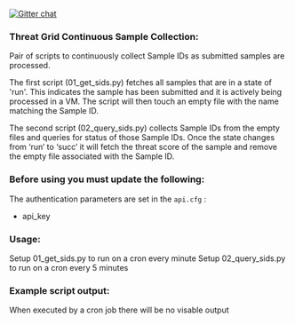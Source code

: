 [![Gitter chat](https://img.shields.io/badge/gitter-join%20chat-brightgreen.svg)](https://gitter.im/CiscoSecurity/Threat-Grid "Gitter chat")

### Threat Grid Continuous Sample Collection:
Pair of scripts to continuously collect Sample IDs as submitted samples are processed. 

The first script (01_get_sids.py) fetches all samples that are in a state of 'run'. This indicates the sample has been submitted and it is actively being processed in a VM. The script will then touch an empty file with the name matching the Sample ID.

The second script (02_query_sids.py) collects Sample IDs from the empty files and queries for status of those Sample IDs. Once the state changes from ‘run’ to ‘succ’ it will fetch the threat score of the sample and remove the empty file associated with the Sample ID. 

### Before using you must update the following:
The authentication parameters are set in the ```api.cfg``` :
- api_key

### Usage:
Setup 01_get_sids.py to run on a cron every minute
Setup 02_query_sids.py to run on a cron every 5 minutes

### Example script output:
When executed by a cron job there will be no visable output
